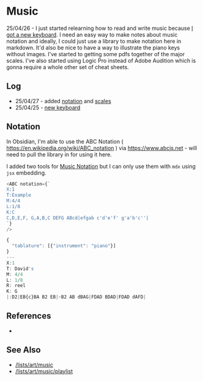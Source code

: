 # Music

25/04/26 - I just started relearning how to read and write music because [I got a new keyboard](/posts/arturia). I need an easy way to make notes about music notation and ideally, I could just use a library to make notation here in markdown. It'd also be nice to have a way to illustrate the piano keys without images. I've started to getting some pdfs together of the major scales. I've also started using Logic Pro instead of Adobe Audition which is gonna require a whole other set of cheat sheets.


## Log

- 25/04/27 - added [notation](abcjs) and [scales](scales)
- 25/04/25 - [new keyboard](/posts/arturia)


## Notation

In Obsidian, I'm able to use the ABC Notation ( https://en.wikipedia.org/wiki/ABC_notation ) via https://www.abcjs.net - will need to pull the library in for using it here. 

I added two tools for [Music Notation](abcjs) but I can only use them with ```mdx``` using ```jsx``` embedding.

```js
<ABC notation={`
X:1
T:Example
M:4/4
L:1/8
K:C
C,D,E,F, G,A,B,C DEFG ABcd|efgab c'd'e'f' g'a'b'c''|
`} 
/>

```

```js
{
  "tablature": [{"instrument": "piano"}]
}
---
X:1
T: David's
M: 4/4
L: 1/8
R: reel
K: G
|:D2|EB{c}BA B2 EB|~B2 AB dBAG|FDAD BDAD|FDAD dAFD|
```

## References

- 


## See Also

- [/lists/art/music](/lists/art/music/)
- [/lists/art/music/playlist](/lists/art/music/playlist)